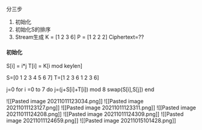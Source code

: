 分三步
1. 初始化
2. 初始化S的排序
3. Stream生成
K = [1 2 3 6]
P = [1 2 2 2]
Ciphertext=??

#### 初始化
S[i] = i*j
T[i] = K[i mod keylen] 

S=[0 1 2 3 4 5 6 7]
T=[1 2 3 6 1 2 3 6]

j=0
for i =0 to 7 do
	j=(j+S[i]+T[i]) mod 8
	swap(S[i],S[j])
end

![[Pasted image 20211011123034.png]]
![[Pasted image 20211011123127.png]]
![[Pasted image 20211011123311.png]]
![[Pasted image 20211011124208.png]]
![[Pasted image 20211011124309.png]]
![[Pasted image 20211011124659.png]]
![[Pasted image 20211015101428.png]]